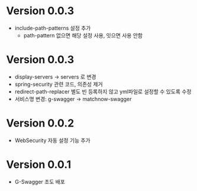 # Version 0.0.3

- include-path-patterns 설정 추가
    - path-pattern 없으면 해당 설정 사용, 잇으면 사용 안함

# Version 0.0.3

- display-servers -> servers 로 변경
- spring-security 관련 코드, 의존성 제거
- redirect-path-replacer 별도 빈 등록하지 않고 yml파일로 설정할 수 있도록 수정
- 서비스명 변경: g-swagger -> matchnow-swagger

# Version 0.0.2

- WebSecurity 자동 설정 기능 추가

# Version 0.0.1

- G-Swagger 초도 배포